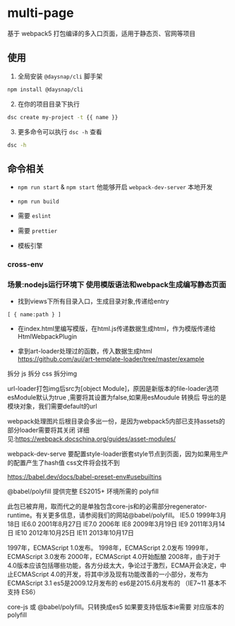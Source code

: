 # multi-page

基于 webpack5 打包编译的多入口页面，适用于静态页、官网等项目

## 使用
1. 全局安装 `@daysnap/cli` 脚手架
```bash
npm install @daysnap/cli
```
2. 在你的项目目录下执行
```bash
dsc create my-project -t {{ name }}
```
3. 更多命令可以执行 `dsc -h` 查看
```bash
dsc -h
```

## 命令相关

- `npm run start` & `npm start`
他能够开启 `webpack-dev-server` 本地开发

- `npm run build`

- 需要 `eslint`

- 需要 `prettier`

- 模板引擎



### cross-env
### 场景:nodejs运行环境下 使用模版语法和webpack生成编写静态页面

* 找到views下所有目录入口，生成目录对象,传递给entry

`[
    {
      name:path
    }
]`

* 在index.html里编写模版，在html.js传递数据生成html，作为模版传递给HtmlWebpackPlugin

* 拿到art-loader处理过的函数，传入数据生成html
https://github.com/aui/art-template-loader/tree/master/example

拆分 js 拆分 css 拆分img

url-loader打包img后src为[object Module]，原因是新版本的file-loader选项esModule默认为true ,需要将其设置为false,如果用esMoudule 转换后 导出的是模块对象，我们需要default的url

webpack处理图片后根目录会多出一份，是因为webpack5内部已支持assets的部分loader需要将其关闭
 详细见:https://webpack.docschina.org/guides/asset-modules/

webpack-dev-serve 要配置style-loader嵌套style节点到页面，因为如果用生产的配置产生了hash值 css文件将会找不到

https://babel.dev/docs/babel-preset-env#usebuiltins

@babel/polyfill
提供完整 ES2015+ 环境所需的 polyfill

此包已被弃用，取而代之的是单独包含core-js和的必需部分regenerator-runtime。有关更多信息，请参阅我们的网站@babel/polyfill。
IE5.0 1999年3月18日
IE6.0 2001年8月27日
IE7.0 2006年
IE8 2009年3月19日
IE9 2011年3月14日
IE10 2012年10月25日
IE11 2013年10月17日

1997年，ECMAScript 1.0发布。
1998年，ECMAScript 2.0发布
1999年，ECMAScript 3.0发布
2000年，ECMAScript 4.0开始酝酿
2008年，由于对于4.0版本应该包括哪些功能，各方分歧太大，争论过于激烈，ECMA开会决定，中止ECMAScript 4.0的开发，将其中涉及现有功能改善的一小部分，发布为ECMAScript 3.1
es5是2009.12月发布的
es6是2015.6月发布的   （IE7~11 基本不支持 ES6）

core-js 或 @babel/polyfill。只转换成es5
如果要支持低版本ie需要 对应版本的polyfill
